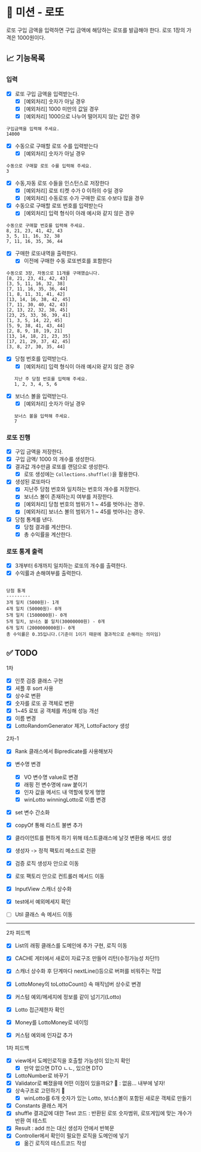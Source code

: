 # 🚀 미션 - 로또

로또 구입 금액을 입력하면 구입 금액에 해당하는 로또를 발급해야 한다. 로또 1장의 가격은 1000원이다.

## 📈 기능목록

### 입력

- [x] 로또 구입 금액을 입력받는다.
    - [x] [예외처리] 숫자가 아닐 경우
    - [x] [예외처리] 1000 미만의 값일 경우
    - [x] [예외처리] 1000으로 나누어 떨어지지 않는 값인 경우

```text
구입금액을 입력해 주세요.
14000
```

- [x] 수동으로 구매할 로또 수를 입력받는다
    - [x] [예외처리] 숫자가 아닐 경우

```text
수동으로 구매할 로또 수를 입력해 주세요.
3
```

- [x] 수동,자동 로또 수들을 인스턴스로 저장한다
    - [x] [예외처리] 로또 티켓 수가 0 이하의 수일 경우
    - [x] [예외처리] 수동로또 수가 구매한 로또 수보다 많을 경우

- [x] 수동으로 구매할 로또 번호를 입력받는다
    - [x] [예외처리] 입력 형식이 아래 예시와 같지 않은 경우

```text
수동으로 구매할 번호를 입력해 주세요.
8, 21, 23, 41, 42, 43
3, 5, 11, 16, 32, 38
7, 11, 16, 35, 36, 44
```

- [x] 구매한 로또내역을 출력한다.
    - [x] 이전에 구매한 수동 로또번호를 포함한다

```text
수동으로 3장, 자동으로 11개를 구매했습니다.
[8, 21, 23, 41, 42, 43]
[3, 5, 11, 16, 32, 38]
[7, 11, 16, 35, 36, 44]
[1, 8, 11, 31, 41, 42]
[13, 14, 16, 38, 42, 45]
[7, 11, 30, 40, 42, 43]
[2, 13, 22, 32, 38, 45]
[23, 25, 33, 36, 39, 41]
[1, 3, 5, 14, 22, 45]
[5, 9, 38, 41, 43, 44]
[2, 8, 9, 18, 19, 21]
[13, 14, 18, 21, 23, 35]
[17, 21, 29, 37, 42, 45]
[3, 8, 27, 30, 35, 44]
```

- [x] 당첨 번호를 입력받는다.
    - [x] [예외처리] 입력 형식이 아래 예시와 같지 않은 경우

```text
   지난 주 당첨 번호를 입력해 주세요.
   1, 2, 3, 4, 5, 6
```

- [x] 보너스 볼을 입력받는다.
    - [x] [예외처리] 숫자가 아닐 경우

```text
   보너스 볼을 입력해 주세요.
   7
```

### 로또 진행

- [x] 구입 금액을 저장한다.
- [x] 구입 금액/ 1000 의 개수를 생성한다.
- [x] 결과값 개수만큼 로또를 랜덤으로 생성한다.
    - [x] 로또 생성에는 `Collections.shuffle()`을 활용한다.
- [x] 생성된 로또마다
    - [x] 지난주 당첨 번호와 일치하는 번호의 개수를 저장한다.
    - [x] 보너스 볼이 존재하는지 여부를 저장한다.
    - [x] [예외처리] 당첨 번호의 범위가 1 ~ 45를 벗어나는 경우.
    - [x] [예외처리] 보너스 볼의 범위가 1 ~ 45를 벗어나는 경우.
- [x] 당첨 통계를 낸다.
    - [x] 당첨 결과를 계산한다.
    - [x] 총 수익률을 계산한다.

### 로또 통계 출력

- [x] 3개부터 6개까지 일치하는 로또의 개수를 출력한다.
- [x] 수익률과 손해여부를 출력한다.

```text

당첨 통계
---------
3개 일치 (5000원)- 1개
4개 일치 (50000원)- 0개
5개 일치 (1500000원)- 0개
5개 일치, 보너스 볼 일치(30000000원) - 0개
6개 일치 (2000000000원)- 0개
총 수익률은 0.35입니다.(기준이 1이기 때문에 결과적으로 손해라는 의미임)

```

## ✅ TODO

1차

- [x] 인풋 검증 클래스 구현
- [x] 셔플 후 sort 사용
- [x] 상수로 변환
- [x] 숫자를 로또 공 객체로 변환
- [x] 1~45 로또 공 객체를 캐싱해 성능 개선
- [x] 이름 변경
- [x] LottoRandomGenerator 제거, LottoFactory 생성

2차-1

- [x] Rank 클래스에서 Bipredicate를 사용해보자
- [x] 변수명 변경
    - [x] VO 변수명 value로 변경
    - [x] 래핑 전 변수명에 raw 붙이기
    - [x] 인자 값을 메서드 내 역할에 맞게 명명
    - [x] winLotto winningLotto로 이름 변경
- [x] set 변수 간소화
- [x] copyOf 통해 리스트 불변 추가
- [x] 클라이언트를 편하게 하기 위해 테스트클래스에 날것 변환용 메서드 생성

- [x] 생성자 -> 정적 팩토리 메소드로 전환
- [x] 검증 로직 생성자 안으로 이동
- [x] 로또 팩토리 안으로 컨트롤러 메서드 이동
- [x] InputView 스캐너 상수화
- [x] test에서 예외메세지 확인
- [ ] Util 클래스 속 메서드 이동

---

2차 피드백

- [x] List<Lotto>의 래핑 클래스를 도메인에 추가 구현, 로직 이동
- [x] CACHE 게터에서 새로이 자료구조 만들어 리턴(수정가능성 차단!!)
- [x] 스캐너 상수화 후 단계마다 nextLine()등으로 버퍼를 비워주는 작업
- [x] LottoMoney의 toLottoCount() 속 매직넘버 상수로 변경
- [x] 커스텀 예외/메세지에 정보를 같이 넘기기(Lotto)

- [x] Lotto 접근제한자 확인
- [x] Money를 LottoMoney로 네이밍
- [x] 커스텀 예외에 인자값 추가

1차 피드백

- [x] view에서 도메인로직을 호출할 가능성이 있는지 확인
    - [x] 만약 없으면 DTO ㄴㄴ, 있으면 DTO
- [x] LottoNumber로 바꾸기
- [x] Validator로 빠졌을때 어떤 이점이 있을까요? 🤔 : 없음... 내부에 넣자!
- [x] 상속구조로 고민하기 🤔
    - [x] winLotto를 6개 숫자가 있는 Lotto, 보너스볼이 포함된 새로운 객체로 만들기
- [x] Constants 클래스 제거
- [x] shuffle 결과값에 대한 Test 코드 : 반환된 로또 숫자범위, 로또게임에 맞는 개수가 반환 여 테스트
- [x] Result : add 쓰는 대신 생성자 안에서 반복문
- [x] Controller에서 확인이 필요한 로직을 도메인에 넣기
    - [x] 옮긴 로직의 테스트코드 작성